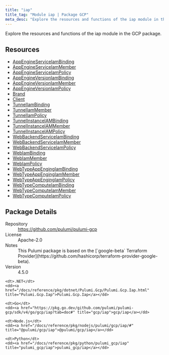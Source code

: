 ```yaml
---
title: "iap"
title_tag: "Module iap | Package GCP"
meta_desc: "Explore the resources and functions of the iap module in the GCP package."
---
```


<!-- WARNING: this file was generated by Pulumi Docs Generator. -->
<!-- Do not edit by hand unless you're certain you know what you are doing! -->

Explore the resources and functions of the iap module in the GCP package.

<h2 id="resources">Resources</h2>
<ul class="api">
    <li><a href="appengineserviceiambinding" title="AppEngineServiceIamBinding"><span class="symbol resource"></span>AppEngineServiceIamBinding</a></li>
    <li><a href="appengineserviceiammember" title="AppEngineServiceIamMember"><span class="symbol resource"></span>AppEngineServiceIamMember</a></li>
    <li><a href="appengineserviceiampolicy" title="AppEngineServiceIamPolicy"><span class="symbol resource"></span>AppEngineServiceIamPolicy</a></li>
    <li><a href="appengineversioniambinding" title="AppEngineVersionIamBinding"><span class="symbol resource"></span>AppEngineVersionIamBinding</a></li>
    <li><a href="appengineversioniammember" title="AppEngineVersionIamMember"><span class="symbol resource"></span>AppEngineVersionIamMember</a></li>
    <li><a href="appengineversioniampolicy" title="AppEngineVersionIamPolicy"><span class="symbol resource"></span>AppEngineVersionIamPolicy</a></li>
    <li><a href="brand" title="Brand"><span class="symbol resource"></span>Brand</a></li>
    <li><a href="client" title="Client"><span class="symbol resource"></span>Client</a></li>
    <li><a href="tunneliambinding" title="TunnelIamBinding"><span class="symbol resource"></span>TunnelIamBinding</a></li>
    <li><a href="tunneliammember" title="TunnelIamMember"><span class="symbol resource"></span>TunnelIamMember</a></li>
    <li><a href="tunneliampolicy" title="TunnelIamPolicy"><span class="symbol resource"></span>TunnelIamPolicy</a></li>
    <li><a href="tunnelinstanceiambinding" title="TunnelInstanceIAMBinding"><span class="symbol resource"></span>TunnelInstanceIAMBinding</a></li>
    <li><a href="tunnelinstanceiammember" title="TunnelInstanceIAMMember"><span class="symbol resource"></span>TunnelInstanceIAMMember</a></li>
    <li><a href="tunnelinstanceiampolicy" title="TunnelInstanceIAMPolicy"><span class="symbol resource"></span>TunnelInstanceIAMPolicy</a></li>
    <li><a href="webbackendserviceiambinding" title="WebBackendServiceIamBinding"><span class="symbol resource"></span>WebBackendServiceIamBinding</a></li>
    <li><a href="webbackendserviceiammember" title="WebBackendServiceIamMember"><span class="symbol resource"></span>WebBackendServiceIamMember</a></li>
    <li><a href="webbackendserviceiampolicy" title="WebBackendServiceIamPolicy"><span class="symbol resource"></span>WebBackendServiceIamPolicy</a></li>
    <li><a href="webiambinding" title="WebIamBinding"><span class="symbol resource"></span>WebIamBinding</a></li>
    <li><a href="webiammember" title="WebIamMember"><span class="symbol resource"></span>WebIamMember</a></li>
    <li><a href="webiampolicy" title="WebIamPolicy"><span class="symbol resource"></span>WebIamPolicy</a></li>
    <li><a href="webtypeappengingiambinding" title="WebTypeAppEngingIamBinding"><span class="symbol resource"></span>WebTypeAppEngingIamBinding</a></li>
    <li><a href="webtypeappengingiammember" title="WebTypeAppEngingIamMember"><span class="symbol resource"></span>WebTypeAppEngingIamMember</a></li>
    <li><a href="webtypeappengingiampolicy" title="WebTypeAppEngingIamPolicy"><span class="symbol resource"></span>WebTypeAppEngingIamPolicy</a></li>
    <li><a href="webtypecomputeiambinding" title="WebTypeComputeIamBinding"><span class="symbol resource"></span>WebTypeComputeIamBinding</a></li>
    <li><a href="webtypecomputeiammember" title="WebTypeComputeIamMember"><span class="symbol resource"></span>WebTypeComputeIamMember</a></li>
    <li><a href="webtypecomputeiampolicy" title="WebTypeComputeIamPolicy"><span class="symbol resource"></span>WebTypeComputeIamPolicy</a></li>
</ul>

<h2 id="package-details">Package Details</h2>
<dl class="package-details">
	<dt>Repository</dt>
	<dd><a href="https://github.com/pulumi/pulumi-gcp">https://github.com/pulumi/pulumi-gcp</a></dd>
	<dt>License</dt>
	<dd>Apache-2.0</dd>
	<dt>Notes</dt>
	<dd>This Pulumi package is based on the [`google-beta` Terraform Provider](https://github.com/hashicorp/terraform-provider-google-beta).</dd>
	<dt>Version</dt>
	<dd>4.5.0</dd>
</dl>



<dl class="tabular">

    <dt>.NET</dt>
    <dd><a href="/docs/reference/pkg/dotnet/Pulumi.Gcp/Pulumi.Gcp.Iap.html" title="Pulumi.Gcp.Iap">Pulumi.Gcp.Iap</a></dd>

    <dt>Go</dt>
    <dd><a href="https://pkg.go.dev/github.com/pulumi/pulumi-gcp/sdk/v4/go/gcp/iap?tab=doc#" title="gcp/iap">gcp/iap</a></dd>

    <dt>Node.js</dt>
    <dd><a href="/docs/reference/pkg/nodejs/pulumi/gcp/iap/#" title="@pulumi/gcp/iap">@pulumi/gcp/iap</a></dd>

    <dt>Python</dt>
    <dd><a href="/docs/reference/pkg/python/pulumi_gcp/iap" title="pulumi_gcp/iap">pulumi_gcp/iap</a></dd>

</dl>


